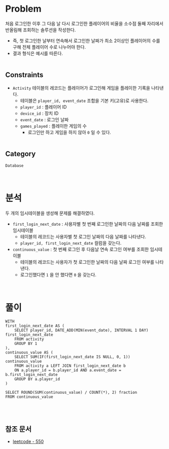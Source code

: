 # Problem
처음 로그인한 이후 그 다음 날 다시 로그인한 플레이어의 비율을 소수점 둘째 자리에서 반올림해 조회하는 솔루션을 작성한다.
- 즉, 첫 로그인한 날부터 연속해서 로그인한 날짜가 최소 2이상인 플레이어의 수를 구해 전체 플레이어 수로 나누어야 한다.
- 결과 형식은 예시를 따른다.
<br/><br/>

## Constraints
- `Activity` 테이블의 레코드는 플레이어가 로그인해 게임을 플레이한 기록을 나타낸다.
    - 테이블은 `player_id, event_date` 조합을 기본 키(고유)로 사용한다.
    - `player_id` : 플레이어 ID
    - `device_id` : 장치 ID
    - `event_date` : 로그인 날짜
    - `games_played` : 플레이한 게임의 수
        - 로그인만 하고 게임을 하지 않아 `0` 일 수 있다.
<br/><br/>

## Category
`Database`
<br/><br/><br/>

# 분석
두 개의 임시테이블을 생성해 문제를 해결하였다.
- `first_login_next_date` : 사용자별 첫 번째 로그인한 날짜의 다음 날짜를 조회한 임시테이블
    - 테이블의 레코드는 사용자별 첫 로그인 날짜의 다음 날짜를 나타낸다.
    - `player_id, first_login_next_date` 컬럼을 갖는다.
- `continuous_value` : 첫 번째 로그인 후 다음날 연속 로그인 여부를 조회한 임시테이블
    - 테이블의 레코드는 사용자가 첫 로그인한 날짜의 다음 날짜 로그인 여부를 나타낸다.
    - 로그인했다면 `1` 을 안 했다면 `0` 을 갖는다.
<br/><br/><br/>

# 풀이
```mysql
WITH
first_login_next_date AS (
    SELECT player_id, DATE_ADD(MIN(event_date), INTERVAL 1 DAY) first_login_next_date
    FROM activity
    GROUP BY 1
),
continuous_value AS (
    SELECT SUM(IF(first_login_next_date IS NULL, 0, 1)) continuous_value
    FROM activity a LEFT JOIN first_login_next_date b
    ON a.player_id = b.player_id AND a.event_date = b.first_login_next_date
    GROUP BY a.player_id
)

SELECT ROUND(SUM(continuous_value) / COUNT(*), 2) fraction
FROM continuous_value
```
<br/><br/>

## 참조 문서
- [leetcode - 550](https://leetcode.com/problems/game-play-analysis-iv/description/)